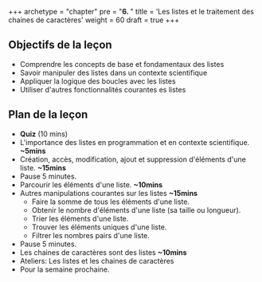 +++
archetype = "chapter"
pre = "<b>6. </b>"
title = 'Les listes et le traitement des chaines de caractères'
weight = 60
draft = true
+++

## Objectifs de la leçon

- Comprendre les concepts de base et fondamentaux des listes
- Savoir manipuler des listes dans un contexte scientifique
- Appliquer la logique des boucles avec les listes
- Utiliser d'autres fonctionnalités courantes es listes


## Plan de la leçon

- **Quiz** (10 mins)
- L'importance des listes en programmation et en contexte scientifique.       **~5mins**
- Création, accès, modification, ajout et suppression d'éléments d'une liste. **~15mins**
- Pause 5 minutes.
- Parcourir les éléments d'une liste. **~10mins**
- Autres manipulations courantes sur les listes **~15mins**
	- Faire la somme de tous les éléments d'une liste.
	- Obtenir le nombre d'éléments d'une liste (sa taille ou longueur).
	- Trier les éléments d'une liste.
	- Trouver les éléments uniques d'une liste.
	- Filtrer les nombres pairs d'une liste.
- Pause 5 minutes.
- Les chaines de caractères sont des listes **~10mins**
- Ateliers: Les listes et les chaines de caractères
- Pour la semaine prochaine.
